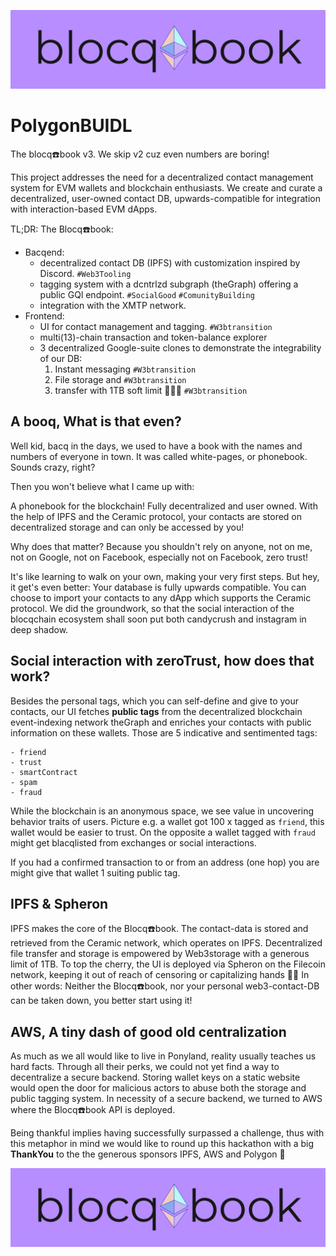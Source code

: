 ![bbbanner](/public/logov2/booqName/blocqbookN.png)

# PolygonBUIDL

The blocq☎️book v3. We skip v2 cuz even numbers are boring!

This project addresses the need for a decentralized contact management system for EVM wallets and blockchain enthusiasts. We create and curate a decentralized, user-owned contact DB, upwards-compatible for integration with interaction-based EVM dApps.

TL;DR: The Blocq☎️book:
- Bacqend:
  - decentralized contact DB (IPFS) with customization inspired by Discord. `#Web3Tooling` 
  - tagging system with a dcntrlzd subgraph (theGraph) offering a public GQl endpoint. `#SocialGood` `#ComunityBuilding`
  - integration with the XMTP network.
- Frontend:
  - UI for contact management and tagging. `#W3btransition`
  - multi(13)-chain transaction and token-balance explorer
  - 3 decentralized Google-suite clones to demonstrate the integrability of our DB: 
    1. Instant messaging `#W3btransition`
    2. File storage and  `#W3btransition`
    3. transfer with 1TB soft limit 🧑🏾‍🚀 `#W3btransition`

## A booq, What is that even?

<!-- img grandpa avatar -->

Well kid, bacq in the days, we used to have a book with the names and numbers of everyone in town. It was called white-pages, or phonebook. Sounds crazy, right?

Then you won't believe what I came up with:

A phonebook for the blockchain! Fully decentralized and user owned.
With the help of IPFS and the Ceramic protocol, your contacts are stored on decentralized storage and can only be accessed by you!

Why does that matter? Because you shouldn't rely on anyone, not on me, not on Google, not on Facebook, especially not on Facebook, zero trust!

It's like learning to walk on your own, making your very first steps. But hey, it get's even better: Your database is fully upwards compatible. You can choose to import your contacts to any dApp which supports the Ceramic protocol. We did the groundwork, so that the social interaction of the blocqchain ecosystem shall soon put both candycrush and instagram in deep shadow.

## Social interaction with zeroTrust, how does that work?

Besides the personal tags, which you can self-define and give to your contacts, our UI fetches **public tags** from the decentralized blockchain event-indexing network theGraph and enriches your contacts with public information on these wallets. Those are 5 indicative and sentimented tags:
```
- friend
- trust
- smartContract
- spam
- fraud
```
While the blockchain is an anonymous space, we see value in uncovering behavior traits of users.
Picture e.g. a wallet got 100 x tagged as `friend`, this wallet would be easier to trust.
On the opposite a wallet tagged with `fraud` might get blacqlisted from exchanges or social interactions.

If you had a confirmed transaction to or from an address (one hop) you are might give that wallet 1 suiting public tag.

## IPFS & Spheron

IPFS makes the core of the Blocq☎️book.
The contact-data is stored and retrieved from the Ceramic network, which operates on IPFS.
Decentralized file transfer and storage is empowered by Web3storage with a generous limit of 1TB.
To top the cherry, the UI is deployed via Spheron on the Filecoin network, keeping it out of reach of censoring or capitalizing hands 👋🏾
In other words: Neither the Blocq☎️book, nor your personal web3-contact-DB can be taken down, you better start using it!  

## AWS, A tiny dash of good old centralization


As much as we all would like to live in Ponyland, reality usually teaches us hard facts.
Through all their perks, we could not yet find a way to decentralize a secure backend.
Storing wallet keys on a static website would open the door for malicious actors to abuse both the storage and public tagging system.
In necessity of a secure backend, we turned to AWS where the Blocq☎️book API is deployed.

Being thankful implies having successfully surpassed a challenge, thus with this metaphor in mind we would like to round up this hackathon with a big **ThankYou** to the the generous sponsors IPFS, AWS and Polygon 💜  


![bbbye](/public/logov2/booqName/blocqbookN.png)